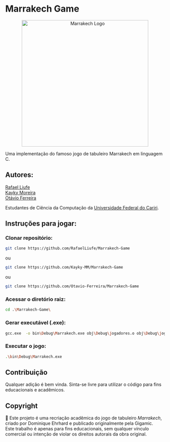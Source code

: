 # Marrakech Game
<p align="center"><a href="https://laravel.com" target="_blank"><img src="https://b1803394.smushcdn.com/1803394/wp-content/uploads/2022/06/marrakech-review-header-990x557.jpg?lossy=1&strip=1&webp=1" width="400" alt="Marrakech Logo"></a></p>

Uma implementação do famoso jogo de tabuleiro Marrakech em linguagem C.

## Autores:
[Rafael Liufe](https://github.com/RafaelLiufe) <br>
[Kayky Moreira](https://github.com/Kayky-MM)<br>
[Otávio Ferreira](https://github.com/Otavio-Ferreira)

Estudantes de Ciência da Computação da [Universidade Federal do Cariri](https://www.ufca.edu.br/).

## Instruções para jogar:

### Clonar repositório:
```sh
git clone https://github.com/RafaelLiufe/Marrakech-Game
```
ou
```sh
git clone https://github.com/Kayky-MM/Marrakech-Game
```
ou
```sh
git clone https://github.com/Otavio-Ferreira/Marrakech-Game
```
### Acessar o diretório raiz:
```sh
cd .\Marrakech-Game\
```
### Gerar executável (.exe):
```sh
gcc.exe  -o bin\Debug\Marrakech.exe obj\Debug\jogadores.o obj\Debug\jogo.o obj\Debug\main.o obj\Debug\tabuleiro.o
```
### Executar o jogo:
```sh
.\bin\Debug\Marrakech.exe
```
## Contribuição

Qualquer adição é bem vinda. Sinta-se livre para utilizar o código para fins educacionais e acadêmicos.

## Copyright

🎲 Este projeto é uma recriação acadêmica do jogo de tabuleiro *Marrakech*, criado por Dominique Ehrhard e publicado originalmente pela Gigamic.  
Este trabalho é apenas para fins educacionais, sem qualquer vínculo comercial ou intenção de violar os direitos autorais da obra original.